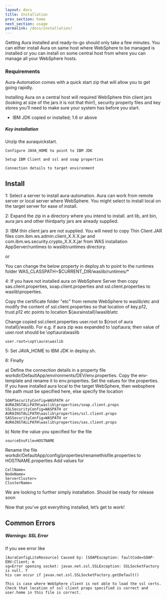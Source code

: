 ```yaml
---
layout: docs
title: Installation
prev_section: home
next_section: usage
permalink: /docs/installation/
---
```


Getting Aura installed and ready-to-go should only take a few minutes. You can either install Aura on same host where WebSphere 
to be managed is installed or you can install on some central host from where you can manage all your WebSphere hosts.

### Requirements
Aura-Automation comes with a quick start zip that will allow you to get going rapidly. 

Installing Aura on a central host will required WebSphere thin client jars (looking at size of the jars it is not that thin!), security property files and 
key stores
you’ll need to make sure your system has before you start.

- IBM JDK copied or installed; 1.6 or above

<div class="note info">
  <h5>Key installation</h5>
  <p>
	Unzip the auraquickstart.

	Configure JAVA_HOME to point to IBM JDK

	Setup IBM Client and ssl and soap properties

	Connection details to target environment

  </p>
</div>

## Install 

1: Select a server to install aura-automation. Aura can work from remote server or 
local server where WebSphere. You might select to install local on the target server for ease of install.

2: Expand the zip in a directory where you intend to install. ant lib, ant bin, 
aura jars and other thirdparty jars are already supplied.

3: IBM thin client jars are not supplied. You will need to copy Thin Client 
JAR files com.ibm.ws.admin.client_X.X.X.jar and  com.ibm.ws.security.crypto_X.X.X.jar 
from WAS installation AppServer/runtimes to waslib\runtimes directory. 

or

You can change the below property in deploy.sh to point to the runtimes folder 
WAS_CLASSPATH=$CURRENT_DIR/waslib/runtimes/*

4: If you have not installed aura on WebSphere Server then copy sas.client.properties, 
soap.client.properties and ssl.client.properties to waslib\properties.

Copy the certificate folder "etc" from remote WebSphere to waslib/etc and 
modify the content of ssl.client.properties so that location of key.p12, trust.p12
 etc points to location ${aurainstall}\waslib\etc

Change copied ssl.client.properties user.root to ${root of aura install}/waslib. For 
e.g. if aura zip was expanded to \opt\aura; then value of user.root should be \opt\aura\waslib

```
user.root=\opt\aura\waslib
```

5: Set JAVA_HOME to IBM JDK in deploy.sh. 

6: Finally 

a) Define the connection details in a property file workdir/DefaultApp/environments/DEV/env.properties. 
Copy the env-template and rename it to env.properties. Set the values for the properties. 
If you have installed aura local to the target WebSphere, then websphere file path must be specified here, else specify the location 

```
SOAPSecurityConfig=WASPATH or AURAINSTALLPATH\waslib\properties/soap.client.props
SSLSecurityConfig=WASPATH or AURAINSTALLPATH\waslib\properties/ssl.client.props
SASSecurityConfig=WASPATH or AURAINSTALLPATH\waslib\properties/sas.client.props
```

b) Note the value you specified for the file

```
sourceEnvFile=HOSTNAME
```
Rename the file workdir/DefaultApp/config/properties/renamethisfile.properties to HOSTNAME.properties
Add values for 

```
CellName=
NodeName=
ServerCluster=
ClusterName=
```

We are looking to further simply installation. Should be ready for release soon

Now that you’ve got everything installed, let’s get to work!

## Common Errors

<div class="note warning">
  <h5>Warnings: SSL Error</h5>
  <p>
	If you see error like   

	[AuraConfigLiteResource] Caused by: [SOAPException: faultCode=SOAP-ENV:Client; m
	sg=Error opening socket: javax.net.ssl.SSLException: SSLSocketFactory is null. T
	his can occur if javax.net.ssl.SSLSocketFactory.getDefault()    

	This is case where WebSphere client is not able to load the ssl certs. Check that location of ssl client props specified is correct and user.home in this file is correct. 
  </p>
</div>


